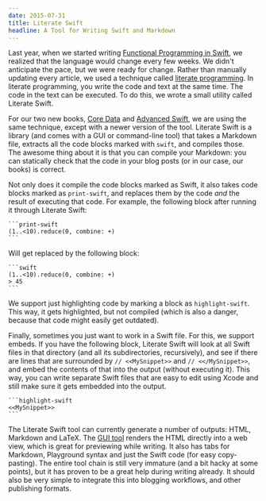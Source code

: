 ```yaml
---
date: 2015-07-31
title: Literate Swift
headline: A Tool for Writing Swift and Markdown
---
```



Last year, when we started writing [Functional Programming in Swift](http://www.objc.io/books/fpinswift/), we realized that the language would change every few weeks. We didn't anticipate the pace, but we were ready for change. Rather than manually updating every article, we used a technique called [literate programming](https://en.wikipedia.org/wiki/Literate_programming). In literate programming, you write the code and text at the same time. The code in the text can be executed. To do this, we wrote a small utility called Literate Swift.

For our two new books, [Core Data](http://www.objc.io/books/core-data/) and [Advanced Swift](http://www.objc.io/books/advanced-swift/), we are using the same technique, except with a newer version of the tool. Literate Swift is a library (and comes with a GUI or command-line tool) that takes a Markdown file, extracts all the code blocks marked with `swift`, and compiles those. The awesome thing about it is that you can compile your Markdown: you can statically check that the code in your blog posts (or in our case, our books) is correct.

Not only does it compile the code blocks marked as Swift, it also takes code blocks marked as `print-swift`, and replaces them by the code *and* the result of executing that code. For example, the following block after running it through Literate Swift:

    ```print-swift
    (1..<10).reduce(0, combine: +)
    ```

Will get replaced by the following block:

    ```swift
    (1..<10).reduce(0, combine: +)
    > 45
    ```

We support just highlighting code by marking a block as `highlight-swift`. This way, it gets highlighted, but not compiled (which is also a danger, because that code might easily get outdated).

Finally, sometimes you just want to work in a Swift file. For this, we support embeds. If you have the following block, Literate Swift will look at all Swift files in that directory (and all its subdirectories, recursively), and see if there are lines that are surrounded by `// <<MySnippet>>` and `// <</MySnippet>>`, and embed the contents of that into the output (without executing it). This way, you can write separate Swift files that are easy to edit using Xcode and still make sure it gets embedded into the output.

    ```highlight-swift
    <<MySnippet>>
    ```

The Literate Swift tool can currently generate a number of outputs: HTML, Markdown and LaTeX. The [GUI tool](https://github.com/chriseidhof/LiterateSwiftGUI) renders the HTML directly into a web view, which is great for previewing while writing. It also has tabs for Markdown, Playground syntax and just the Swift code (for easy copy-pasting). The entire tool chain is still very immature (and a bit hacky at some points), but it has proven to be a great help during writing already. It should also be very simple to integrate this into blogging workflows, and other publishing formats.


